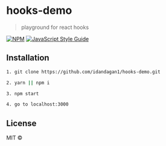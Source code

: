 # hooks-demo

> playground for react hooks

[![NPM](https://img.shields.io/npm/v/hooks.svg)](https://www.npmjs.com/package/hooks) [![JavaScript Style Guide](https://img.shields.io/badge/code_style-standard-brightgreen.svg)](https://standardjs.com)

## Installation

```bash
1. git clone https://github.com/idandagan1/hooks-demo.git

2. yarn || npm i

3. npm start

4. go to localhost:3000
```

## License

MIT © [](https://github.com/)
